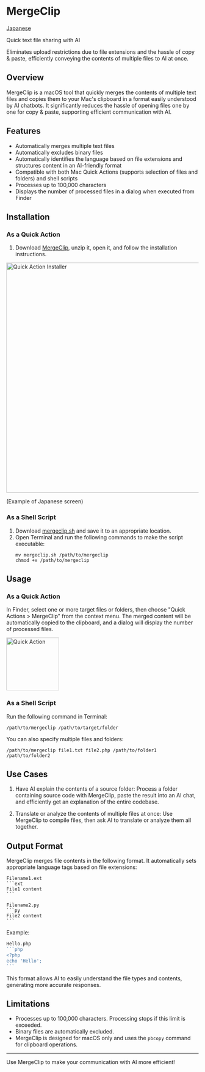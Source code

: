 # MergeClip

[Japanese](README.ja.md)

Quick text file sharing with AI

Eliminates upload restrictions due to file extensions and the hassle of copy & paste,
efficiently conveying the contents of multiple files to AI at once.

## Overview

MergeClip is a macOS tool that quickly merges the contents of multiple text files and copies them to your Mac's clipboard in a format easily understood by AI chatbots. It significantly reduces the hassle of opening files one by one for copy & paste, supporting efficient communication with AI.

## Features

- Automatically merges multiple text files
- Automatically excludes binary files
- Automatically identifies the language based on file extensions and structures content in an AI-friendly format
- Compatible with both Mac Quick Actions (supports selection of files and folders) and shell scripts
- Processes up to 100,000 characters
- Displays the number of processed files in a dialog when executed from Finder

## Installation

### As a Quick Action

1. Download [MergeClip](https://github.com/koriym/MergeClip/blob/1.x/MergeClip.zip), unzip it, open it, and follow the installation instructions.

<img width="602" alt="Quick Action Installer" src="https://github.com/koriym/MergeClip/assets/529021/40c2f991-8feb-4145-b0bf-4b6c61ba1930">

(Example of Japanese screen)

### As a Shell Script

1. Download [mergeclip.sh](https://github.com/koriym/MergeClip/blob/1.x/mergeclip.sh) and save it to an appropriate location.
2. Open Terminal and run the following commands to make the script executable:
   ```
   mv mergeclip.sh /path/to/mergeclip
   chmod +x /path/to/mergeclip
   ```

## Usage

### As a Quick Action

In Finder, select one or more target files or folders, then choose "Quick Actions > MergeClip" from the context menu. The merged content will be automatically copied to the clipboard, and a dialog will display the number of processed files.

<img width="138" alt="Quick Action" src="https://github.com/koriym/MergeClip/assets/529021/bea8eb57-c105-4504-b8ab-87d000ef3d02">

### As a Shell Script

Run the following command in Terminal:

```
/path/to/mergeclip /path/to/target/folder
```

You can also specify multiple files and folders:

```
/path/to/mergeclip file1.txt file2.php /path/to/folder1 /path/to/folder2
```

## Use Cases

1. Have AI explain the contents of a source folder:
   Process a folder containing source code with MergeClip, paste the result into an AI chat, and efficiently get an explanation of the entire codebase.

2. Translate or analyze the contents of multiple files at once:
   Use MergeClip to compile files, then ask AI to translate or analyze them all together.

## Output Format

MergeClip merges file contents in the following format. It automatically sets appropriate language tags based on file extensions:

````
Filename1.ext
```ext
File1 content
```

Filename2.py
```py
File2 content
```
````

Example:
````php
Hello.php
```php
<?php
echo 'Hello';
```
````

This format allows AI to easily understand the file types and contents, generating more accurate responses.

## Limitations

- Processes up to 100,000 characters. Processing stops if this limit is exceeded.
- Binary files are automatically excluded.
- MergeClip is designed for macOS only and uses the `pbcopy` command for clipboard operations.

---

Use MergeClip to make your communication with AI more efficient!
